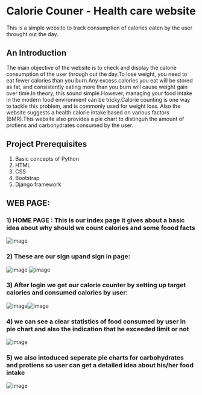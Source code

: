 # Calorie Couner - Health care website
This is a simple website to track consumption of calories eaten by the user throught out the day.
## An Introduction
The main objective of the website is to check and display the calorie consumption of the user through out the day.To lose weight, you need to eat fewer calories than you burn.Any excess calories you eat will be stored as fat, and consistently eating more than you burn will cause weight gain over time.In theory, this sound simple.However, managing your food intake in the modern food environment can be tricky.Calorie counting is one way to tackle this problem, and is commonly used for weight loss. Also the website suggests a health calorie intake based on various factors (BMR).This website also provides a pie chart to distinguh the amount of protiens and carbohydrates consumed by the user.


## Project Prerequisites
1. Basic concepts of Python
2. HTML
3. CSS
4. Bootstrap
5. Django framework

## WEB PAGE:
### 1) HOME PAGE : This is our index page it gives about a basic idea about why should we count calories and some foood facts







![image](https://user-images.githubusercontent.com/86138150/123456245-41f74400-d600-11eb-9f7a-a5fba86e498e.png)







### 2) These are our sign upand sign in page:





![image](https://user-images.githubusercontent.com/86138150/123462867-7969ee80-d608-11eb-816b-ace46bef6061.png)  ![image](https://user-images.githubusercontent.com/86138150/123463198-e087a300-d608-11eb-918f-911a11e7a8d6.png)










### 3) After login we get our calorie counter by setting up target calories and consumed calories by user:






![image](https://user-images.githubusercontent.com/86138150/123467483-327ef780-d60e-11eb-8c73-3895027b2812.png)![image](https://user-images.githubusercontent.com/86138150/123467842-96a1bb80-d60e-11eb-8405-497d7ae5b984.png)







### 4) we can see a clear statistics of food consumed by user in pie chart and also the indication that he exceeded limit or not







![image](https://user-images.githubusercontent.com/86138150/123500206-f40f2a00-d659-11eb-9974-d7f0d022aa15.png)






### 5) we also intoduced seperate pie charts for carbohydrates and protiens so user can get a detailed idea about his/her food intake







![image](https://user-images.githubusercontent.com/86138150/123500251-5cf6a200-d65a-11eb-80c6-c46d08a792fd.png)





